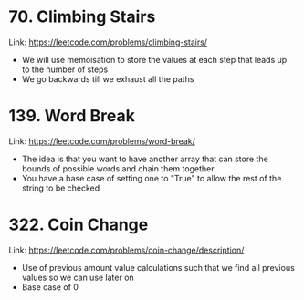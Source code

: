 # 70. Climbing Stairs

Link: https://leetcode.com/problems/climbing-stairs/

- We will use memoisation to store the values at each step that leads up to the number of steps
- We go backwards till we exhaust all the paths

# 139. Word Break

Link: https://leetcode.com/problems/word-break/

- The idea is that you want to have another array that can store the bounds of possible words and chain them together
- You have a base case of setting one to "True" to allow the rest of the string to be checked

# 322. Coin Change

Link: https://leetcode.com/problems/coin-change/description/

- Use of previous amount value calculations such that we find all previous values so we can use later on
- Base case of 0
